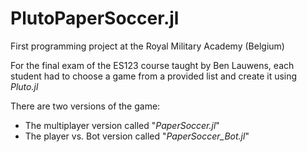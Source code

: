 # PlutoPaperSoccer.jl
First programming project at the Royal Military Academy (Belgium)

For the final exam of the ES123 course taught by Ben Lauwens, each student had to choose a game from a provided list and create it using _Pluto.jl_


There are two versions of the game: 
- The multiplayer version called "_PaperSoccer.jl_"
- The player vs. Bot version called "_PaperSoccer_Bot.jl_"
